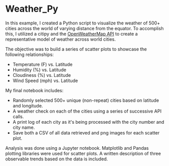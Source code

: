 # Weather_Py
In this example, I created a Python script to visualize the weather of 500+ cities across the world of varying distance from the equator. To accomplish this, I utilized a citipy and the [OpenWeatherMap API](https://openweathermap.org/api) to create a representative model of weather across world cities.

The objective was to build a series of scatter plots to showcase the following relationships:

* Temperature (F) vs. Latitude
* Humidity (%) vs. Latitude
* Cloudiness (%) vs. Latitude
* Wind Speed (mph) vs. Latitude

My final notebook includes:

* Randomly selected 500+ unique (non-repeat) cities based on latitude and longitude.
* A weather check on each of the cities using a series of successive API calls.
* A print log of each city as it's being processed with the city number and city name.
* Save both a CSV of all data retrieved and png images for each scatter plot.

Analysis was done using a Jupyter notebook.
Matplotlib and Pandas plotting libraries were used for scatter plots.
A written description of three observable trends based on the data is included.
